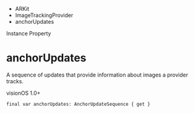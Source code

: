 

- ARKit
- ImageTrackingProvider
-  anchorUpdates 

Instance Property

# anchorUpdates

A sequence of updates that provide information about images a provider tracks.

visionOS 1.0+

``` source
final var anchorUpdates: AnchorUpdateSequence { get }
```

